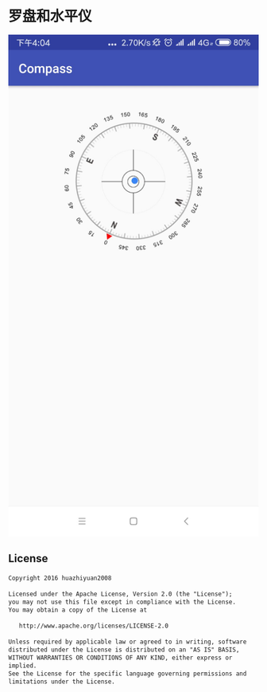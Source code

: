 # 罗盘和水平仪



![742F6502D5230041EB9AF8277CA2BAC7](https://github.com/wangHwYD/Compass/blob/master/742F6502D5230041EB9AF8277CA2BAC7.jpg)



## License

```
Copyright 2016 huazhiyuan2008

Licensed under the Apache License, Version 2.0 (the "License");
you may not use this file except in compliance with the License.
You may obtain a copy of the License at

   http://www.apache.org/licenses/LICENSE-2.0

Unless required by applicable law or agreed to in writing, software
distributed under the License is distributed on an "AS IS" BASIS,
WITHOUT WARRANTIES OR CONDITIONS OF ANY KIND, either express or implied.
See the License for the specific language governing permissions and
limitations under the License.
```

